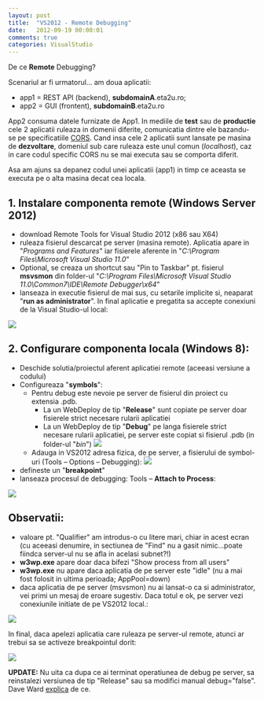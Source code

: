 ```yaml
---
layout: post
title:  "VS2012 - Remote Debugging"
date:   2012-09-19 00:00:01
comments: true
categories: VisualStudio
---
```


De ce **Remote** Debugging?

Scenariul ar fi urmatorul... am doua aplicatii:

- app1 = REST API (backend), **subdomainA**.eta2u.ro;
- app2 = GUI (frontent), **subdomainB**.eta2u.ro

App2 consuma datele furnizate de App1. In mediile de **test** sau de **productie** cele 2 aplicatii ruleaza in domenii diferite, comunicatia dintre ele bazandu-se pe specificatiile [CORS](http://en.wikipedia.org/wiki/Cross-origin_resource_sharing). Cand insa cele 2 aplicatii sunt lansate pe masina de **dezvoltare**, domeniul sub care ruleaza este unul comun (*localhost*), caz in care codul specific CORS nu se mai executa sau se comporta diferit.

Asa am ajuns sa depanez codul unei aplicatii (app1) in timp ce aceasta se executa pe o alta masina decat cea locala.

## 1. Instalare componenta remote (Windows Server 2012) ##

- download Remote Tools for Visual Studio 2012  (x86 sau  X64)
- ruleaza fisierul descarcat pe server (masina remote). Aplicatia apare in "*Programs and Features*" iar fisierele aferente in "*C:\Program Files\Microsoft Visual Studio 11.0*"
- Optional, se creaza un shortcut sau "Pin to Taskbar" pt. fisierul **msvsmon** din folder-ul "*C:\Program Files\Microsoft Visual Studio 11.0\Common7\IDE\Remote Debugger\x64*"
- lanseaza in executie fisierul de mai sus, cu setarile implicite si, neaparat "**run as administrator**". In final aplicatie e pregatita sa accepte conexiuni de la Visual Studio-ul local:

 ![](https://dl.dropboxusercontent.com/u/43065769/blog/images/2012/waitingforconn.png)

## 2. Configurare componenta locala (Windows 8): ##

- Deschide solutia/proiectul aferent aplicatiei remote (aceeasi versiune a codului)
- Configureaza "**symbols**":
	- Pentru debug este nevoie pe server de fisierul din proiect cu extensia .pdb.
		- La un WebDeploy de tip "**Release**" sunt copiate pe server doar fisierele strict necesare rularii aplicatiei
		- La un WebDeploy de tip "**Debug**" pe langa fisierele strict necesare rularii aplicatiei, pe server este copiat si fisierul .pdb (in folder-ul "*bin*")
	![](https://dl.dropboxusercontent.com/u/43065769/blog/images/2012/webDeploy.png)
	- Adauga in VS2012 adresa fizica, de pe server, a fisierului de symbol-uri (Tools – Options – Debugging):
	![](https://dl.dropboxusercontent.com/u/43065769/blog/images/2012/symbolAdr.png)
- defineste un "**breakpoint**"
- lanseaza procesul de debugging: Tools – **Attach to Process**:

 ![](https://dl.dropboxusercontent.com/u/43065769/blog/images/2012/attach.png)

## Observatii: ##

- valoare pt. "Qualifier" am introdus-o cu litere mari, chiar in acest ecran (cu aceeasi denumire, in sectiunea de "Find" nu a gasit nimic...poate fiindca server-ul nu se afla in acelasi subnet?!)
- **w3wp.exe** apare doar daca bifezi "Show process from all users"
- **w3wp.exe** nu apare daca aplicatia de pe server este "idle" (nu a mai fost folosit in ultima perioada;  AppPool=down)
- daca aplicatia de pe server (msvsmon) nu ai lansat-o ca si administrator, vei primi un mesaj de eroare sugestiv. Daca totul e ok, pe server vezi conexiunile initiate de pe VS2012 local.:

 ![](https://dl.dropboxusercontent.com/u/43065769/blog/images/2012/connected.png)

 In final, daca apelezi aplicatia care ruleaza pe server-ul remote, atunci ar trebui sa se activeze breakpointul dorit:

 ![](https://dl.dropboxusercontent.com/u/43065769/blog/images/2012/demofinal.png)

**UPDATE:** Nu uita ca dupa ce ai terminat operatiunea de debug pe server, sa reinstalezi versiunea de tip "Release" sau sa modifici manual debug="false". Dave Ward [explica](http://encosia.com/a-harsh-reminder-about-the-importance-of-debug-false/) de ce.